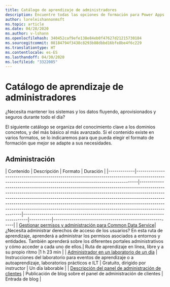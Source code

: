 ```yaml
---
title: Catálogo de aprendizaje de administradores
description: Encuentre todas las opciones de formación para Power Apps
author: loreleishannonmsft
ms.topic: article
ms.date: 04/28/2020
ms.author: v-lshann
ms.openlocfilehash: 340452caf9efe138e84eb0f47627d21215730184
ms.sourcegitcommit: 08184794f3438c8293b88dbbd16bfe8be4f6c229
ms.translationtype: HT
ms.contentlocale: es-ES
ms.lasthandoff: 04/30/2020
ms.locfileid: "3322085"
---
```

# <a name="administrators-learning-catalog"></a>Catálogo de aprendizaje de administradores

¿Necesita mantener los sistemas y los datos fluyendo, aprovisionados y seguros durante todo el día?

El siguiente catálogo se organiza del conocimiento clave a los dominios concretos, y del más básico al más avanzado. Si el contenido existe en varios formatos, se lo indicaremos para que pueda elegir el formato de formación que mejor se adapte a sus necesidades.

## <a name="administration"></a>Administración
| Contenido  | Descripción  | Formato   | Duración    | 
|-------------|-------------------------------------------------------------------------------------------------------------------------------------------------------------|--------------------------------------------------------------------------------------------------------------------------------------------------------------------------------------------------------------------------------------------------------------------------------------------------------------------------------------------------------------------------------------------------------------------------|--------------------------------------------------------------------------------|-----------|----------------------------------------------------------|
| [Gestionar permisos y administración para Common Data Service](https://docs.microsoft.com/learn/paths/manage-permissions-administration-common-data-service/)|   ¿Necesita administrar derechos de acceso de los usuarios? En esta ruta de aprendizaje, aprenderá a administrar los permisos asociados a entornos y entidades. También aprenderá sobre los diferentes portales administrativos y cómo acceder a cada uno de ellos.| Ruta de aprendizaje en línea, libre y a su propio ritmo    |1 h 23 min |
| [Administrador en un laboratorio de un día](https://github.com/microsoft/powerapps-tools/tree/master/Administration/AdminInADay)                                      | Instrucciones del laboratorio para eventos de aprendizaje o a autoaprendizaje, laboratorios prácticos e ILT | Gratuito, dirigido por instructor | Un día laborable   |
| [Descripción del panel de administración de clientes](https://powerapps.microsoft.com/blog/custom-admin-dashboard-with-the-powerapps-admin-connectors/) | Publicación de blog sobre el panel de administración de clientes   | Entrada de blog   | 
